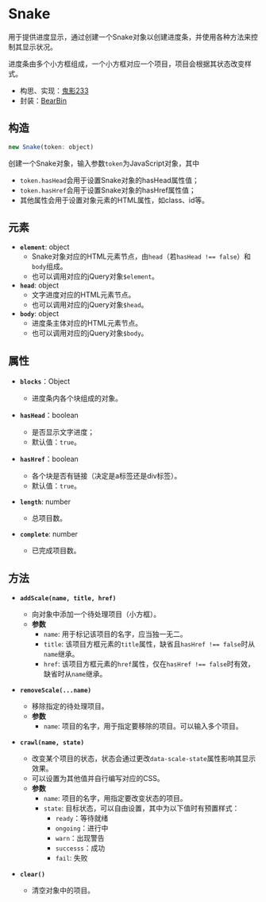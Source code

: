 # Snake

用于提供进度显示，通过创建一个Snake对象以创建进度条，并使用各种方法来控制其显示状况。

进度条由多个小方框组成，一个小方框对应一个项目，项目会根据其状态改变样式。

* 构思、实现：[鬼影233](https://github.com/gui-ying233)
* 封装：[BearBin](https://github.com/BearBin1215)

## 构造

```JavaScript
new Snake(token: object)
```

创建一个Snake对象，输入参数`token`为JavaScript对象，其中

* `token.hasHead`会用于设置Snake对象的hasHead属性值；
* `token.hasHref`会用于设置Snake对象的hasHref属性值；
* 其他属性会用于设置对象元素的HTML属性，如class、id等。

## 元素
* **`element`**: object
  * Snake对象对应的HTML元素节点，由`head`（若`hasHead !== false`）和`body`组成。
  * 也可以调用对应的jQuery对象`$element`。
* **`head`**: object
  * 文字进度对应的HTML元素节点。
  * 也可以调用对应的jQuery对象`$head`。
* **`body`**: object
  * 进度条主体对应的HTML元素节点。
  * 也可以调用对应的jQuery对象`$body`。

## 属性

* **`blocks`**：Object
  * 进度条内各个块组成的对象。

* **`hasHead`**：boolean
  * 是否显示文字进度；
  * 默认值：`true`。

* **`hasHref`**：boolean
  * 各个块是否有链接（决定是a标签还是div标签）。
  * 默认值：`true`。

* **`length`**: number
  * 总项目数。

* **`complete`**: number
  * 已完成项目数。

## 方法

* **`addScale(name, title, href)`**
  * 向对象中添加一个待处理项目（小方框）。
  * **参数**
    * `name`: 用于标记该项目的名字，应当独一无二。
    * `title`: 该项目方框元素的`title`属性，缺省且`hasHref !== false`时从`name`继承。
    * `href`: 该项目方框元素的`href`属性，仅在`hasHref !== false`时有效，缺省时从`name`继承。

* **`removeScale(...name)`**
  * 移除指定的待处理项目。
  * **参数**
    * `name`: 项目的名字，用于指定要移除的项目。可以输入多个项目。

* **`crawl(name, state)`**
  * 改变某个项目的状态，状态会通过更改`data-scale-state`属性影响其显示效果。
  * 可以设置为其他值并自行编写对应的CSS。
  * **参数**
    * `name`: 项目的名字，用指定要改变状态的项目。
    * `state`: 目标状态，可以自由设置，其中为以下值时有预置样式：
      * `ready`：等待就绪
      * `ongoing`：进行中
      * `warn`：出现警告
      * `successs`：成功
      * `fail`: 失败

* **`clear()`**
  * 清空对象中的项目。